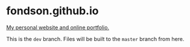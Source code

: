 # fondson.github.io

<a href="http://fondson.github.io">My personal website and online portfolio.</a>

This is the `dev` branch. Files will be built to the `master` branch from here.
